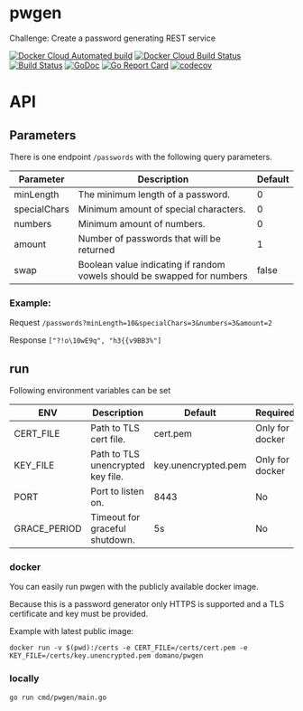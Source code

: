 # pwgen
Challenge: Create a password generating REST service

[![Docker Cloud Automated build](https://img.shields.io/docker/cloud/automated/domano/pwgen.svg)](https://cloud.docker.com/repository/docker/domano/pwgen)
[![Docker Cloud Build Status](https://img.shields.io/docker/cloud/build/domano/pwgen.svg)](https://cloud.docker.com/repository/docker/domano/pwgen)
[![Build Status](https://travis-ci.org/domano/pwgen.svg?branch=master)](https://travis-ci.org/domano/pwgen)
[![GoDoc](https://godoc.org/github.com/domano/pwgen/internal?status.svg)](http://godoc.org/github.com/domano/pwgen/internal)
[![Go Report Card](https://goreportcard.com/badge/github.com/domano/pwgen)](https://goreportcard.com/report/github.com/domano/pwgen)
[![codecov](https://codecov.io/gh/domano/pwgen/branch/master/graph/badge.svg)](https://codecov.io/gh/domano/pwgen)



# API

## Parameters
There is one endpoint `/passwords` with the following query parameters.

| Parameter | Description | Default | 
| --- | --- | --- | 
| minLength | The minimum length of a password.| 0| 
| specialChars| Minimum amount of special characters. | 0 | 
| numbers | Minimum amount of numbers. | 0 |
| amount | Number of passwords that will be returned | 1 |
| swap | Boolean value indicating if random vowels should be swapped for numbers | false |

### Example:
Request `/passwords?minLength=10&specialChars=3&numbers=3&amount=2`

Response `["?!o\10wE9q", "h3{{v9BB3%"]`

 
## run
Following environment variables can be set

| ENV           | Description | Default | Required |
|---            |---                                |---                    |---                |
| CERT_FILE     | Path to TLS cert file.            | cert.pem              | Only for docker   |
| KEY_FILE      | Path to TLS unencrypted key file. | key.unencrypted.pem   | Only for docker   |
| PORT          | Port to listen on.                | 8443                  | No                |
| GRACE_PERIOD  | Timeout for graceful shutdown.    | 5s                    | No                |

###  docker
You can easily run pwgen with the publicly available docker image. 

Because this is a password generator only HTTPS is supported and a TLS certificate and key must be provided.

Example with latest public image:

`docker run -v $(pwd):/certs -e CERT_FILE=/certs/cert.pem -e KEY_FILE=/certs/key.unencrypted.pem domano/pwgen`

### locally
`go run cmd/pwgen/main.go`
